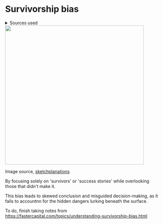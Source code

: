 # Survivorship bias

<details><summary>Sources used</summary>
[fastercaptial](https://fastercapital.com/topics/understanding-survivorship-bias.html)
[researchcapital](https://www.researchprospect.com/what-is-survivorship-bias/)
</details>

<img src="../.pix/survivorship_bias.avif" style="width: 450px; height: auto;">

Image source, [sketchplanations](https://sketchplanations.com/survivorship-bias-silent-evidence)

By focusing solely on 'survivors' or 'success stories' while overlooking those that didn't make it.

This bias leads to skewed conclusion and misguided decision-making, as it fails to accountnn for the hidden dangers lurking beneath the surface.

To do, finish taking notes from 
https://fastercapital.com/topics/understanding-survivorship-bias.html
